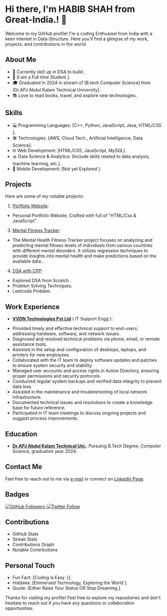 # Hi there, I'm HABIB SHAH from Great-India.! 👋

Welcome to my GitHub profile! I'm a coding Enthusiast from India with a keen interest in Data-Structure. Here you'll find a glimpse of my work, projects, and contributions in the world.

## About Me
- 🌱 Currently skill up in DSA to build .
- 💼 [I am a Full time Student.].
- 🎓 Graduated in 2024 in stream of [B.tech Computer Science] from [Dr.APJ Abdul Kalam Technical University].
- 📚 Love to read books, travel, and explore new technologies.

## Skills
- 💻 Programming Languages: [C++, Python, JavaScript, Java, HTML/CSS ].
- 🛠️ Technologies: [AWS, Cloud Tech., Artificial Intelligence, Data Science].
- 🌐 Web Development: [HTML/CSS, JavaScript, MySQL].
- 📊 Data Science & Analytics: [Include skills related to data analysis, machine learning, etc.].
- 📱 Mobile Development: [Not yet Explored ].

## Projects
Here are some of my notable projects:
1. [Portfolio Website](https://dev-habibshah.netlify.app/):
- Personal Portfolio Website, Crafted with full of "HTML/Css & JavaScript".
3. [Mental Fitness Tracker](https://github.com/ha7890846/mental_fitness_tracker):
- The Mental Health Fitness Tracker project focuses on analyzing and predicting mental fitness levels of individuals from various countries with different mental disorders. It utilizes regression techniques to provide insights into mental health and make predictions based on the available data..
4. [DSA with CPP](https://github.com/ha7890846/DSA_with_Cpp):
  - Explored DSA from Scratch .
  - Problem Solving Techniques.
  - Leetcode Problem.

## Work Experience
- **[VVDN Technologies Pvt Ltd](https://www.linkedin.com/company/vvdn-technologies/)** ( IT Support Engg ):
* Provided timely and effective technical support to end-users, addressing hardware, software, and network issues.
* Diagnosed and resolved technical problems via phone, email, or remote assistance tools.
* Assisted in the setup and configuration of desktops, laptops, and printers for new employees.
* Collaborated with the IT team to deploy software updates and patches to ensure system security and stability.
* Managed user accounts and access rights in Active Directory, ensuring proper permissions and security protocols.
* Conducted regular system backups and verified data integrity to prevent data loss.
* Assisted in the maintenance and troubleshooting of local network infrastructure.
* Documented technical issues and resolutions to create a knowledge base for future reference.
* Participated in IT team meetings to discuss ongoing projects and suggest process improvements. 
## Education
- **[Dr.APJ Abdul Kalam Technical Uni.](https://en.wikipedia.org/wiki/Dr._A.P.J._Abdul_Kalam_Technical_University)**: Pursuing B.Tech Degree, Computer Science, graduation year 2024.
## Contact Me
Feel free to reach out to me via [e-mail](mailto:habib.shah2023@outlook.com) or connect on [LinkedIn Page](https://www.linkedin.com/in/habib2023/).

## Badges
[![GitHub Followers](https://img.shields.io/github/followers/your_username?style=social)](https://github.com/ha7890846)
[![Twitter Follow](https://img.shields.io/twitter/follow/your_twitter_username?style=social)](https://twitter.com/)

## Contributions
- GitHub Stats
- Streak Stats
- Contributions Graph
- Notable Contributions

## Personal Touch
- Fun Fact: [Coding is Easy :)].
- Hobbies: [Emmersed Technology, Exploring the World ].
- Quote: [Either Raise Your Status OR Stop Dreaming.].

Thanks for visiting my profile! Feel free to explore my repositories and don't hesitate to reach out if you have any questions or collaboration opportunities.


